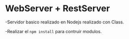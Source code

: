 # WebServer + RestServer

-Servidor basico realizado en Nodejs realizado con Class.

-Realizar el ```npm install``` para contruir modulos.

